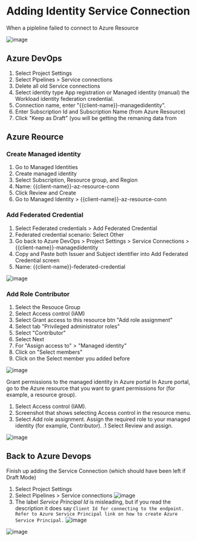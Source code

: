 # Adding Identity Service Connection
When a pipleline failed to connect to Azure Resource 

![image](https://github.com/user-attachments/assets/37db1c26-d270-492d-9832-e61d91487baf)

## Azure DevOps 
1. Select Project Settings
1. Select Pipelines > Service connections
1. Delete all old Service connections
1. Select identity type App registration or Managed identity (manual) the Workload identity federation credential.
1. Connection name, enter "{{client-name}}-managedidentity".
1. Enter Subscription Id and Subscription Name (from Azure Resource)
1. Click "Keep as Draft" (you will be getting the remaning data from 

## Azure Reource
### Create Managed identity
1. Go to Managed Identities
1. Create managed identity
1. Select Subscription, Resource group, and Region
1. Name: {{client-name}}-az-resource-conn
1. Click Review and Create 
1. Go to Managed Identity > {{client-name}}-az-resource-conn
### Add Federated Credential
1. Select Federated credentials > Add Federated Credential
1. Federated credential scenario: Select Other
1. Go back to Azure DevOps > Project Settings > Service Connections > {{client-name}}-managedidentity
1. Copy and Paste both Issuer and Subject identifier into Add Federated Credential screen
1. Name: {{client-name}}-federated-credential

![image](https://github.com/user-attachments/assets/bfea2ce9-7e32-4e5f-ab4f-480a09628967)


### Add Role Contributor
1. Select the Resouce Group
1. Select Access control (IAM)
1. Select Grant access to this resource btn "Add role assignment"
1. Select tab "Privileged administrator roles"
1. Select "Contributor"
1. Select Next
1. For "Assign access to" > "Managed identity"
1. Click on "Select members"
1. Click on the Select member you added before

![image](https://github.com/user-attachments/assets/bb3cbe46-05bc-43b2-87b4-f83525c37ab2)


Grant permissions to the managed identity in Azure portal
In Azure portal, go to the Azure resource that you want to grant permissions for (for example, a resource group).

1. Select Access control (IAM).
1. Screenshot that shows selecting Access control in the resource menu.
1. Select Add role assignment. Assign the required role to your managed identity (for example, Contributor).
.1 Select Review and assign.

![image](https://github.com/user-attachments/assets/ffe4f454-d0c5-45f6-87f2-00acf8414b2a)

## Back to Azure Devops
Finish up adding the Service Connection (which should have been left if Draft Mode)

1. Select Project Settings
1. Select Pipelines > Service connections
![image](https://github.com/user-attachments/assets/6f8cf19c-bddc-43be-be56-a91224812c9c)
1. The label _Service Principal Id_ is misleading, but if you read the description it does say 
```Client Id for connecting to the endpoint. Refer to Azure Service Principal link on how to create Azure Service Principal.```
![image](https://github.com/user-attachments/assets/4b8096ab-02dd-4afe-a2bd-5a6a90eca9de)

![image](https://github.com/user-attachments/assets/909e54f4-2de5-49cc-b23d-4682e45dc5f1)


